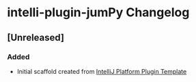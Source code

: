 <!-- Keep a Changelog guide -> https://keepachangelog.com -->

# intelli-plugin-jumPy Changelog

## [Unreleased]
### Added
- Initial scaffold created from [IntelliJ Platform Plugin Template](https://github.com/JetBrains/intellij-platform-plugin-template)
